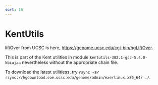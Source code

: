 ```yaml
---
sort: 16
---
```


# KentUtils

liftOver from UCSC is here, https://genome.ucsc.edu/cgi-bin/hgLiftOver.

This is part of the Kent utilities in module `kentutils-302.1-gcc-5.4.0-kbiujaa` nevertheless without the appropriate chain file.

To download the latest utilitiess, try `rsync -aP rsync://hgdownload.soe.ucsc.edu/genome/admin/exe/linux.x86_64/ ./`.
